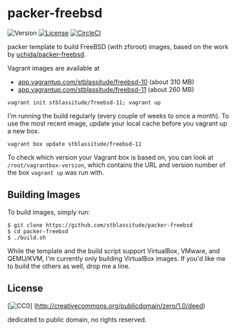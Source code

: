 # packer-freebsd

![Version](https://img.shields.io/github/tag/stblassitude/packer-freebsd.svg?maxAge=2592000)
[![License](https://img.shields.io/github/license/stblassitude/packer-freebsd.svg?maxAge=2592000)](http://creativecommons.org/publicdomain/zero/1.0/deed)
[![CircleCI](https://img.shields.io/circleci/project/stblassitude/packer-freebsd.svg?maxAge=2592000)](https://circleci.com/gh/stblassitude/packer-freebsd)

packer template to build FreeBSD (with zfsroot) images, based on the work
by [uchida/packer-freebsd](https://github.com/uchida/packer-freebsd).

Vagrant images are available at
- [app.vagrantup.com/stblassitude/freebsd-10](https://app.vagrantup.com/stblassitude/boxes/freebsd-10)
  (about 310 MB)
- [app.vagrantup.com/stblassitude/freebsd-11](https://app.vagrantup.com/stblassitude/boxes/freebsd-11)
  (about 260 MB)

```console
vagrant init stblassitude/freebsd-11; vagrant up
```

I'm running the build regularly (every couple of weeks to once a month). To use
the most recent image, update your local cache before you vagrant up a new box.

```console
vagrant box update stblassitude/freebsd-11
```

To check which version your Vagrant box is based on, you can look at
`/root/vagrantbox-version`, which contains the URL and version number of the box
`vagrant up` was run with.

## Building Images

To build images, simply run:

```console
$ git clone https://github.com/stblassitude/packer-freebsd
$ cd packer-freebsd
$ ./build.sh
```

While the template and the build script support VirtualBox, VMware, and
QEMU/KVM, I'm currently only building VirtualBox images.  If you'd like me to
build the others as well, drop me a line.

## License

[![CC0](http://i.creativecommons.org/p/zero/1.0/88x31.png "CC0")]
(http://creativecommons.org/publicdomain/zero/1.0/deed)

dedicated to public domain, no rights reserved.
